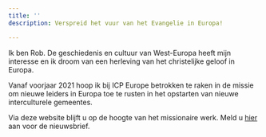 ```yaml
---
title: ''
description: Verspreid het vuur van het Evangelie in Europa!

---
```

Ik ben Rob. De geschiedenis en cultuur van West-Europa heeft mijn interesse en ik droom van een herleving van het christelijke geloof in Europa.

Vanaf voorjaar 2021 hoop ik bij ICP Europe betrokken te raken in de missie om nieuwe leiders in Europa toe te rusten in het opstarten van nieuwe interculturele gemeentes.

Via deze website blijft u op de hoogte van het missionaire werk. Meld u [hier](http://eepurl.com/gnT5rb "Aanmelden nieuwsbrief") aan voor de nieuwsbrief.